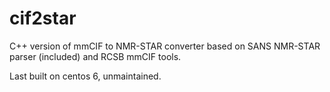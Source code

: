 # cif2star

C++ version of mmCIF to NMR-STAR converter based on
SANS NMR-STAR parser (included) and RCSB mmCIF tools.

Last built on centos 6, unmaintained.
